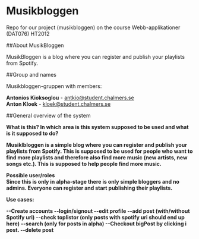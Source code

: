 Musikbloggen
============

Repo for our project (musikbloggen) on the course Webb-applikationer (DAT076) HT2012

##About MusikBloggen


MusikBloggen is a blog where you can register and publish your playlists from Spotify.

##Group and names

Musikbloggen-gruppen with members:

<b>Antonios Kioksoglou</b> - antkio@student.chalmers.se<br/>
<b>Anton Kloek</b> - kloek@student.chalmers.se


##General overview of the system

<b>What is this? In which area is this system supposed to be used and what is it supposed to do?<b><br />

Musiklbloggen is a simple blog where you can register and publish your playlists from Spotify. This is supposed to be used for people
who want to find more playlists and therefore also find more music (new artists, new songs etc.). 
This is supposed to help people find more music.

<b>Possible user/roles</b><br />
Since this is only in alpha-stage there is only simple bloggers and no admins. Everyone can register and start publishing their playlists.


<b>Use cases:<b><br />

--Create accounts
--login/signout
--edit profile
--add post (with/without Spotify uri)
--check toplistor (only posts with spotify uri should end up here)
--search (only for posts in alpha)
--Checkout bigPost by clicking i post.
--delete post




